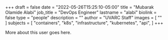 +++
draft = false
date = "2022-05-26T15:25:10-05:00"
title = "Mubarak Olamide Alabi"
job_title = "DevOps Engineer"
lastname = "alabi"
biolink = false
type = "people"
description = ""
author = "UVARC Staff"
images = [
  ""
]
subjects = [
  "containers",
  "k8s",
  "infrastructure",
  "kubernetes",
  "api",
]
+++

More about this user goes here.

